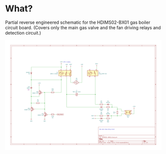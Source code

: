 # What?

Partial reverse engineered schematic for the HDIMS02-BX01 gas boiler circuit board. (Covers only the main gas valve and the fan driving relays and detection circuit.)

![sch](https://raw.githubusercontent.com/martonmiklos/HDIMS02-BX01-schematic/master/HDIMS02-BX01.png "Schematic")

